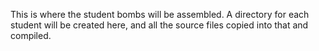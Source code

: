 This is where the student bombs will be assembled. A directory for each student will be created
here, and all the source files copied into that and compiled.
